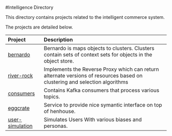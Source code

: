 #Intelligence Directory

This directory contains projects related to the intelligent commerce system.

The projects are detailed below.

| Project                                | Description                                                                                                  |
|:---------------------------------------|:-------------------------------------------------------------------------------------------------------------|
| [bernardo](bernardo)                   | Bernardo is maps objects to clusters. Clusters contain sets of context sets for objects in the object store.|
| [river-rock](river-rock)               | Implements the Reverse Proxy which can return alternate versions of resources based on clustering and selection algorithms|
| [consumers](consumers)                 | Contains Kafka consumers that process various topics. |
| [eggcrate](eggcrate)                   | Service to provide nice symantic interface on top of henhouse. |
| [user-simulation](user-simulation)     | Simulates Users With various biases and personas. |

